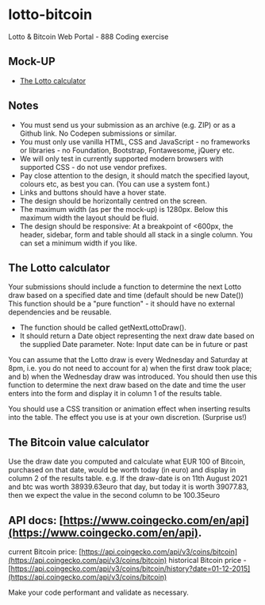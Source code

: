 # lotto-bitcoin

Lotto &amp; Bitcoin Web Portal - 888 Coding exercise

## Mock-UP

- [The Lotto calculator](https://xd.adobe.com/view/48521f4e-3e98-4409-a223-103e319597f8-1d01/)

## Notes

- You must send us your submission as an archive (e.g. ZIP) or as a Github link. No Codepen submissions or similar.
- You must only use vanilla HTML, CSS and JavaScript - no frameworks or libraries - no Foundation, Bootstrap, Fontawesome, jQuery etc.
- We will only test in currently supported modern browsers with supported CSS - do not use vendor prefixes.
- Pay close attention to the design, it should match the specified layout, colours etc, as best you can. (You can use a system font.)
- Links and buttons should have a hover state.
- The design should be horizontally centred on the screen.
- The maximum width (as per the mock-up) is 1280px. Below this maximum width the layout should be fluid.
- The design should be responsive: At a breakpoint of <600px, the header, sidebar, form and table should all stack in a single column. You can set a minimum width if you like.

## The Lotto calculator

Your submissions should include a function to determine the next Lotto draw based on a specified date and time (default should be new Date()) This function should be a "pure function" - it should have no external dependencies and be reusable.

- The function should be called getNextLottoDraw().
- It should return a Date object representing the next draw date based on the supplied Date parameter. Note: Input date can be in future or past

You can assume that the Lotto draw is every Wednesday and Saturday at 8pm, i.e. you do not need to account for a) when the first draw took place; and b) when the Wednesday draw was introduced.
You should then use this function to determine the next draw based on the date and time the user enters into the form and display it in column 1 of the results table.

You should use a CSS transition or animation effect when inserting results into the table. The effect you use is at your own discretion. (Surprise us!)

## The Bitcoin value calculator

Use the draw date you computed and calculate what EUR 100 of Bitcoin, purchased on that date, would be worth today (in euro) and display in
column 2 of the results table.
e.g. If the draw-date is on 11th August 2021 and btc was worth 38939.63euro that day, but today it is worth 39077.83, then we expect the value
in the second column to be 100.35euro

## API docs: [https://www.coingecko.com/en/api](https://www.coingecko.com/en/api).

current Bitcoin price: [https://api.coingecko.com/api/v3/coins/bitcoin](https://api.coingecko.com/api/v3/coins/bitcoin)
historical Bitcoin price - [https://api.coingecko.com/api/v3/coins/bitcoin/history?date=01-12-2015](https://api.coingecko.com/api/v3/coins/bitcoin)

Make your code performant and validate as necessary.

